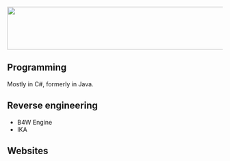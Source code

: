 <section id="header">
	<br>
	    <img width="600" height="100" src="https://wexfy.com/apex/logo.svg">
	<br>
</section>

<h2>Programming</h2>
<p>Mostly in C#, formerly in Java.</p>

<h2>Reverse engineering</h2>
<ul>
  <li>B4W Engine</li>
  <li>IKA</li>
</ul>

<h2>Websites</h2>
